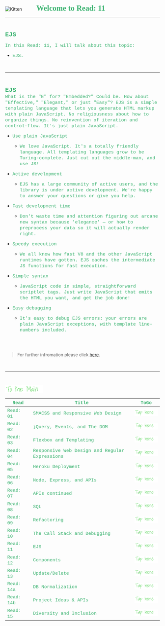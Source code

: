 <img src="https://asac.ltuc.com/wp-content/themes/asac/images/logo.png" alt="Kitten"
	title="LTUC-Abdul Aziz Al Ghurair School of Advanced Computing" width="200" />  &nbsp;&nbsp;&nbsp;&nbsp;&nbsp;&nbsp;&nbsp;&nbsp;&nbsp;&nbsp; <span style="font-family:Papyrus; font-size:25px;color:rgb(60, 179, 113)">**Welcome to Read: 11**</span>

---
<br>

<span style="font-family:Courier New; font-size:20px;color:rgb(60, 179, 113)"> **EJS** </span>


<span style="font-family:Courier New; font-size:15px;color:rgb(60, 179, 113)">In this Read: 11, I will talk about this topic: 
</span>
- <span style="font-family:Courier New; font-size:15px;color:rgb(60, 179, 113)">EJS.
<br>

---
<br>

<span style="font-family:Courier New; font-size:20px;color:rgb(60, 179, 113)">**EJS** </span><br>
<span style="font-family:Courier New; font-size:15px;color:rgb(60, 179, 113)">What is the "E" for? "Embedded?" Could be. How about "Effective," "Elegant," or just "Easy"? EJS is a simple templating language that lets you generate HTML markup with plain JavaScript. No religiousness about how to organize things. No reinvention of iteration and control-flow. It's just plain JavaScript.<br>
</span> 

- <span style="font-family:Courier New; font-size:15px;color:rgb(60, 179, 113)">Use plain JavaScript</span><br>

    - <span style="font-family:Courier New; font-size:15px;color:rgb(60, 179, 113)">We love JavaScript. It's a totally friendly language. All templating languages grow to be Turing-complete. Just cut out the middle-man, and use JS!</span><br>

- <span style="font-family:Courier New; font-size:15px;color:rgb(60, 179, 113)">Active development</span><br>

    - <span style="font-family:Courier New; font-size:15px;color:rgb(60, 179, 113)">EJS has a large community of active users, and the library is under active development. We're happy to answer your questions or give you help.</span><br>

- <span style="font-family:Courier New; font-size:15px;color:rgb(60, 179, 113)">Fast development time</span><br>

    - <span style="font-family:Courier New; font-size:15px;color:rgb(60, 179, 113)">Don't waste time and attention figuring out arcane new syntax because 'elegance' — or how to preprocess your data so it will actually render right.</span><br>

- <span style="font-family:Courier New; font-size:15px;color:rgb(60, 179, 113)">Speedy execution</span><br>

    - <span style="font-family:Courier New; font-size:15px;color:rgb(60, 179, 113)">We all know how fast V8 and the other JavaScript runtimes have gotten. EJS caches the intermediate JS functions for fast execution.</span><br>

- <span style="font-family:Courier New; font-size:15px;color:rgb(60, 179, 113)">Simple syntax</span><br>

    - <span style="font-family:Courier New; font-size:15px;color:rgb(60, 179, 113)">JavaScript code in simple, straightforward scriptlet tags. Just write JavaScript that emits the HTML you want, and get the job done!</span><br>

- <span style="font-family:Courier New; font-size:15px;color:rgb(60, 179, 113)">Easy debugging</span><br>

    - <span style="font-family:Courier New; font-size:15px;color:rgb(60, 179, 113)">It's easy to debug EJS errors: your errors are plain JavaScript exceptions, with template line-numbers included.</span><br>



<br><br>

> For further infromation please click [here](https://ejs.co/).

<br>

---
<br>

[<img src="assets/main.gif">](README)
<br>

| <span style="font-family:Courier New; font-size:15px;color:rgb(60, 179, 113)"> **Read** </span> |  <span style="font-family:Courier New; font-size:15px;color:rgb(60, 179, 113)"> **Title** </span>  |   <span style="font-family:Courier New; font-size:15px;color:rgb(60, 179, 113)"> **ToGo** </span>  |
| ----------- | ----------- | ----------- |
| <span style="font-family:Courier New; font-size:15px;color:rgb(60, 179, 113)"> Read: 01 </span>      | <span style="font-family:Courier New; font-size:15px;color:rgb(60, 179, 113)"> SMACSS and Responsive Web Design </span>       |[<img src="assets/taphere.gif">](class-01)|
| <span style="font-family:Courier New; font-size:15px;color:rgb(60, 179, 113)"> Read: 02 </span>      | <span style="font-family:Courier New; font-size:15px;color:rgb(60, 179, 113)"> jQuery, Events, and The DOM </span>       |[<img src="assets/taphere.gif">](class-02)|
| <span style="font-family:Courier New; font-size:15px;color:rgb(60, 179, 113)"> Read: 03 </span>      | <span style="font-family:Courier New; font-size:15px;color:rgb(60, 179, 113)"> Flexbox and Templating </span>       |[<img src="assets/taphere.gif">](class-03)|
| <span style="font-family:Courier New; font-size:15px;color:rgb(60, 179, 113)"> Read: 04 </span>      | <span style="font-family:Courier New; font-size:15px;color:rgb(60, 179, 113)"> Responsive Web Design and Regular Expressions </span>       |[<img src="assets/taphere.gif">](class-04)|
| <span style="font-family:Courier New; font-size:15px;color:rgb(60, 179, 113)"> Read: 05 </span>      | <span style="font-family:Courier New; font-size:15px;color:rgb(60, 179, 113)"> Heroku Deployment </span>       |[<img src="assets/taphere.gif">](class-05)|
| <span style="font-family:Courier New; font-size:15px;color:rgb(60, 179, 113)"> Read: 06 </span>      | <span style="font-family:Courier New; font-size:15px;color:rgb(60, 179, 113)"> Node, Express, and APIs </span>       |[<img src="assets/taphere.gif">](class-06)|
| <span style="font-family:Courier New; font-size:15px;color:rgb(60, 179, 113)"> Read: 07 </span>      | <span style="font-family:Courier New; font-size:15px;color:rgb(60, 179, 113)"> APIs continued </span>       |[<img src="assets/taphere.gif">](class-07)|
| <span style="font-family:Courier New; font-size:15px;color:rgb(60, 179, 113)"> Read: 08 </span>      | <span style="font-family:Courier New; font-size:15px;color:rgb(60, 179, 113)"> SQL </span>       |[<img src="assets/taphere.gif">](class-08)|
| <span style="font-family:Courier New; font-size:15px;color:rgb(60, 179, 113)"> Read: 09 </span>      | <span style="font-family:Courier New; font-size:15px;color:rgb(60, 179, 113)"> Refactoring </span>       |[<img src="assets/taphere.gif">](class-09)|
| <span style="font-family:Courier New; font-size:15px;color:rgb(60, 179, 113)"> Read: 10 </span>      | <span style="font-family:Courier New; font-size:15px;color:rgb(60, 179, 113)"> The Call Stack and Debugging </span>       |[<img src="assets/taphere.gif">](class-10)|
| <span style="font-family:Courier New; font-size:15px;color:rgb(60, 179, 113)"> Read: 11 </span>      | <span style="font-family:Courier New; font-size:15px;color:rgb(60, 179, 113)"> EJS </span>       |[<img src="assets/taphere.gif">](class-11)|
| <span style="font-family:Courier New; font-size:15px;color:rgb(60, 179, 113)"> Read: 12 </span>      | <span style="font-family:Courier New; font-size:15px;color:rgb(60, 179, 113)"> Components </span>       |[<img src="assets/taphere.gif">](class-12f)|
| <span style="font-family:Courier New; font-size:15px;color:rgb(60, 179, 113)"> Read: 13 </span>      | <span style="font-family:Courier New; font-size:15px;color:rgb(60, 179, 113)"> Update/Delete </span>       |[<img src="assets/taphere.gif">](class-13)|
| <span style="font-family:Courier New; font-size:15px;color:rgb(60, 179, 113)"> Read: 14a </span>      | <span style="font-family:Courier New; font-size:15px;color:rgb(60, 179, 113)"> DB Normalization </span>       |[<img src="assets/taphere.gif">](class-14a)|
| <span style="font-family:Courier New; font-size:15px;color:rgb(60, 179, 113)"> Read: 14b </span>      | <span style="font-family:Courier New; font-size:15px;color:rgb(60, 179, 113)"> Project Ideas & APIs </span>       |[<img src="assets/taphere.gif">](class-14b)|
| <span style="font-family:Courier New; font-size:15px;color:rgb(60, 179, 113)"> Read: 15 </span>      | <span style="font-family:Courier New; font-size:15px;color:rgb(60, 179, 113)"> Diversity and Inclusion </span>       |[<img src="assets/taphere.gif">](class-14b)|




